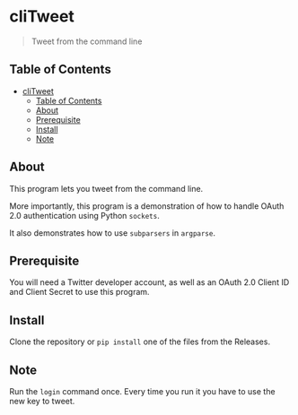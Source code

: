 # cliTweet

> Tweet from the command line

## Table of Contents

- [cliTweet](#clitweet)
  - [Table of Contents](#table-of-contents)
  - [About](#about)
  - [Prerequisite](#prerequisite)
  - [Install](#install)
  - [Note](#note)

## About

This program lets you tweet from the command line.

More importantly, this program is a demonstration of how to handle OAuth 2.0
authentication using Python `sockets`.

It also demonstrates how to use `subparsers` in `argparse`.

## Prerequisite

You will need a Twitter developer account, as well as an OAuth 2.0 Client ID
and Client Secret to use this program.

## Install

Clone the repository or `pip install` one of the files from the Releases.

## Note

Run the `login` command once.
Every time you run it you have to use the new key to tweet.
